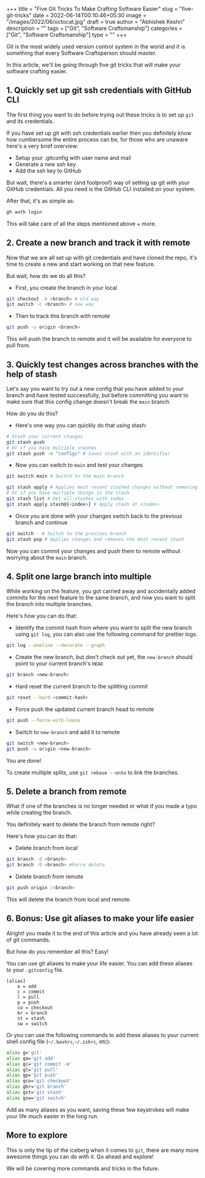 +++
title = "Five Git Tricks To Make Crafting Software Easier"
slug = "five-git-tricks"
date = 2022-06-14T00:10:46+05:30
image = "/images/2022/06/octocat.jpg"
draft = true
author = "Abhishek Keshri"
description = ""
tags = ["Git", "Software Craftsmanship"]
categories = ["Git", "Software Craftsmanship"]
type = ""
+++


Git is the most widely used version control system in the world and it is something that every Software Craftsperson should master.

In this article, we'll be going through five git tricks that will make your software crafting easier.

## 1. Quickly set up git ssh credentials with GitHub CLI

The first thing you want to do before trying out these tricks is to set up `git` and its credentials.

If you have set up git with ssh credentials earlier then you definitely know how cumbersome the entire process can be, for those who are unaware here's a very brief overview:

- Setup your .gitconfig with user name and mail
- Generate a new ssh key
- Add the ssh key to GitHub

But wait, there's a smarter (and foolproof) way of setting up git with your GitHub credentials. All you need is the GitHub CLI installed on your system.

After that, it's as simple as:

```sh
gh auth login
```

This will take care of all the steps mentioned above + more.

## 2. Create a new branch and track it with remote

Now that we are all set up with git credentials and have cloned the repo, it's time to create a new and start working on that new feature.

But wait, how do we do all this?

- First, you create the branch in your local

```sh
git checkout -b <branch> # old way
git switch -c <branch> # new way
```

- Then to track this branch with remote

```sh
git push -u origin <branch>
```

This will push the branch to remote and it will be available for everyone to pull from.

## 3. Quickly test changes across branches with the help of stash

Let's say you want to try out a new config that you have added to your branch and have tested successfully, but before committing you want to make sure that this config change doesn't break the `main` branch.

How do you do this?

- Here's one way you can quickly do that using stash:

```bash
# Stash your current changes
git stash push
# Or if you have multiple stashes
git stash push -m "configs" # Saves stash with an identifier
```

- Now you can switch to `main` and test your changes

```bash
git switch main # Switch to the main branch

git stash apply # Applies most recent stashed changes without removing them from stash
# Or if you have multiple things in the stash
git stash list # Get all stashes with index
git stash apply stash@{<index>} # Apply stash at <index>
```

- Once you are done with your changes switch back to the previous branch and continue

```sh
git switch - # Switch to the previous branch
git stash pop # Applies changes and removes the most recent stash
```

Now you can commit your changes and push them to remote without worrying about the `main` branch.

## 4. Split one large branch into multiple

While working on the feature, you got carried away and accidentally added commits for the next feature to the same branch, and now you want to split the branch into multiple branches.

Here's how you can do that:

- Identify the commit hash from where you want to split the new branch using `git log`, you can also use the following command for prettier logs.

```sh
git log --oneline --decorate --graph
```

- Create the new branch, but don't check out yet, the `new-branch` should point to your current branch's `HEAD`

```sh
git branch <new-branch>
```

- Hard reset the current branch to the splitting commit

```sh
git reset --hard <commit-hash>
```

- Force push the updated current branch head to remote

```sh
git push --force-with-lease
```

- Switch to `new-branch` and add it to remote

```sh
git switch <new-branch>
git push -u origin <new-branch>
```

You are done!

To create multiple splits, use `git rebase --onto` to link the branches.

## 5. Delete a branch from remote

What if one of the branches is no longer needed or what if you made a typo while creating the branch.

You definitely want to delete the branch from remote right?

Here's how you can do that:

- Delete branch from local

```sh
git branch -d <branch>
git branch -D <branch> #Force delete
```

- Delete branch from remote

```sh
git push origin :<branch>
```

This will delete the branch from local and remote.

## 6. Bonus: Use git aliases to make your life easier

Alright! you made it to the end of this article and you have already seen a lot of git commands.

But how do you remember all this? Easy!

You can use git aliases to make your life easier. You can add these aliases to your `.gitconfig` file.

```gitconfig
[alias]
    a = add
    c = commit
    l = pull
    p = push
    co = checkout
    br = branch
    st = stash
    sw = switch
```

Or you can use the following commands to add these aliases to your current shell config file (`~/.bashrc`,`~/.zshrc`, etc):

```sh
alias g='git'
alias ga='git add'
alias gc='git commit -m'
alias gl='git pull'
alias gp='git push'
alias gco='git checkout'
alias gbr='git branch'
alias gst='git stash'
alias gsw='git switch'
```

Add as many aliases as you want, saving these few keystrokes will make your life much easier in the long run.

## More to explore

This is only the tip of the iceberg when it comes to `git`, there are many more awesome things you can do with it. Go ahead and explore!

We will be covering more commands and tricks in the future.
